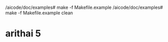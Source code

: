 
/aicode/doc/examples# make -f Makefile.example
/aicode/doc/examples# make -f Makefile.example clean

# arithai 5

